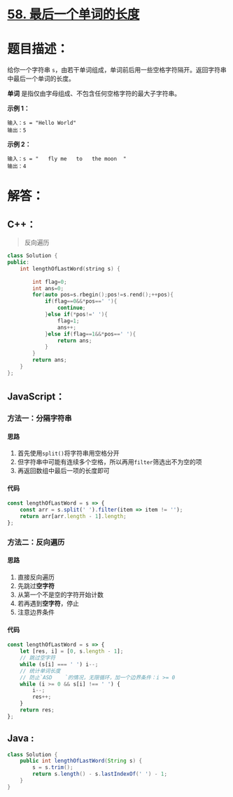 # [58. 最后一个单词的长度](https://leetcode-cn.com/problems/length-of-last-word/)

# 题目描述：

给你一个字符串 `s`，由若干单词组成，单词前后用一些空格字符隔开。返回字符串中最后一个单词的长度。

**单词** 是指仅由字母组成、不包含任何空格字符的最大子字符串。



**示例 1：**

```
输入：s = "Hello World"
输出：5
```

**示例 2：**

```
输入：s = "   fly me   to   the moon  "
输出：4
```



# 解答：

## C++：

> 反向遍历

```cpp
class Solution {
public:
    int lengthOfLastWord(string s) {
        
        int flag=0;
        int ans=0;
        for(auto pos=s.rbegin();pos!=s.rend();++pos){
            if(flag==0&&*pos==' '){
                continue;
            }else if(*pos!=' '){
                flag=1;
                ans++;
            }else if(flag==1&&*pos==' '){
                return ans;
            }
        }
        return ans;
    }
};
```

## JavaScript：

### 方法一：分隔字符串

#### 思路
1. 首先使用`split()`将字符串用空格分开
2. 但字符串中可能有连续多个空格，所以再用`filter`筛选出不为空的项
3. 再返回数组中最后一项的长度即可

#### 代码
```JavaScript
const lengthOfLastWord = s => {
    const arr = s.split(' ').filter(item => item != '');
    return arr[arr.length - 1].length;
};
```

### 方法二：反向遍历

#### 思路
1. 直接反向遍历
2. 先跳过**空字符**
3. 从第一个不是空的字符开始计数
4. 若再遇到**空字符**，停止
5. 注意边界条件

#### 代码
```JavaScript
const lengthOfLastWord = s => {
    let [res, i] = [0, s.length - 1];
    // 跳过空字符
    while (s[i] === ' ') i--;
    // 统计单词长度
    // 防止`ASD    `的情况，无限循环，加一个边界条件：i >= 0
    while (i >= 0 && s[i] !== ' ') {
        i--;
        res++;
    }
    return res;
};
```

## Java :

```java
class Solution {
    public int lengthOfLastWord(String s) {
        s = s.trim();
        return s.length() - s.lastIndexOf(' ') - 1;
    }
}
```

